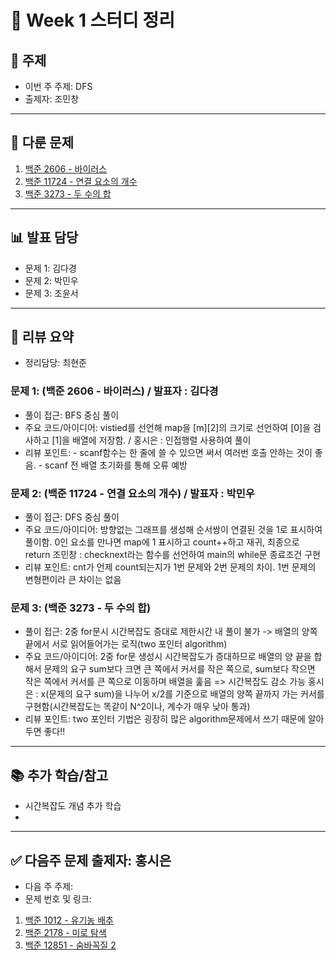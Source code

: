 ﻿# 📆 Week 1 스터디 정리

## 📌 주제
- 이번 주 주제: DFS
- 출제자: 조민창

---

## 📂 다룬 문제
1. [백준 2606 - 바이러스](https://www.acmicpc.net/problem/2606)
2. [백준 11724 - 연결 요소의 개수](https://www.acmicpc.net/problem/11724)
3. [백준 3273 - 두 수의 합](https://www.acmicpc.net/problem/3273)

---

## 📊 발표 담당
- 문제 1: 김다경
- 문제 2: 박민우
- 문제 3: 조윤서

---

## 📝 리뷰 요약
- 정리담당: 최현준
### 문제 1: (백준 2606 - 바이러스) / 발표자 : 김다경
- 풀이 접근: BFS 중심 풀이
- 주요 코드/아이디어: vistied를 선언해 map을 [m][2]의 크기로 선언하여 [0]을 검사하고 [1]을 배열에 저장함. / 홍시은 : 인접행렬 사용하여 풀이
- 리뷰 포인트:
      - scanf함수는 한 줄에 쓸 수 있으면 써서 여러번 호출 안하는 것이 좋음.
      - scanf 전 배열 초기화를 통해 오류 예방

### 문제 2: (백준 11724 - 연결 요소의 개수) / 발표자 : 박민우
- 풀이 접근: DFS 중심 풀이
- 주요 코드/아이디어: 방향없는 그래프를 생성해 순서쌍이 연결된 것을 1로 표시하여 풀이함. 0인 요소를 만나면 map에 1 표시하고 count++하고 재귀, 최종으로 return
조민창 : checknext라는 함수를 선언하여 main의 while문 종료조건 구현 
- 리뷰 포인트: cnt가 언제 count되는지가 1번 문제와 2번 문제의 차이. 1번 문제의 변형편이라 큰 차이는 없음
      

### 문제 3: (백준 3273 - 두 수의 합)
- 풀이 접근: 2중 for문시 시간복잡도 증대로 제한시간 내 풀이 불가 -> 배열의 양쪽 끝에서 서로 읽어들어가는 로직(two 포인터 algorithm)
- 주요 코드/아이디어: 2중 for문 생성시 시간복잡도가 증대하므로 배열의 양 끝을 합해서 문제의 요구 sum보다 크면 큰 쪽에서 커서를 작은 쪽으로, sum보다 작으면 작은 쪽에서 커서를 큰 쪽으로 이동하며 배열을 훑음 => 시간복잡도 감소 가능
홍시은 : x(문제의 요구 sum)을 나누어 x/2를 기준으로 배열의 양쪽 끝까지 가는 커서를 구현함(시간복잡도는 똑같이 N^2이나, 계수가 매우 낮아 통과)
- 리뷰 포인트: two 포인터 기법은 굉장히 많은 algorithm문제에서 쓰기 때문에 알아두면 좋다!!

---

## 📚 추가 학습/참고
- 시간복잡도 개념 추가 학습
- 

---

## ✅ 다음주 문제 출제자: 홍시은
- 다음 주 주제: 
- 문제 번호 및 링크:
1. [백준 1012 - 유기농 배추](https://www.acmicpc.net/problem/1012)
2. [백준 2178 - 미로 탐색](https://www.acmicpc.net/problem/2178)
3. [백준 12851 - 숨바꼭질 2](https://www.acmicpc.net/problem/12851)
